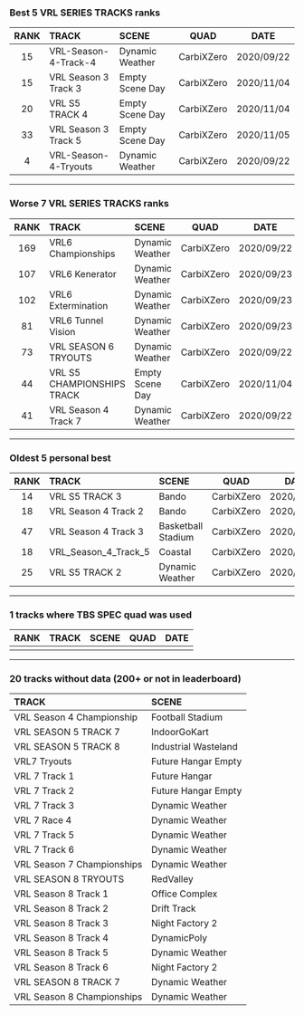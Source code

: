 ### Best 5 VRL SERIES TRACKS ranks
|RANK|TRACK|SCENE|QUAD|DATE|
|:---:|:---|:---|:---:|:---:|
|15|VRL-Season-4-Track-4|Dynamic Weather|CarbiXZero|2020/09/22|
|15|VRL Season 3 Track 3|Empty Scene Day|CarbiXZero|2020/11/04|
|20|VRL S5 TRACK 4|Empty Scene Day|CarbiXZero|2020/11/04|
|33|VRL Season 3 Track 5|Empty Scene Day|CarbiXZero|2020/11/05|
|4|VRL-Season-4-Tryouts|Dynamic Weather|CarbiXZero|2020/09/22|
---
### Worse 7 VRL SERIES TRACKS ranks
|RANK|TRACK|SCENE|QUAD|DATE|
|:---:|:---|:---|:---:|:---:|
|169|VRL6 Championships|Dynamic Weather|CarbiXZero|2020/09/22|
|107|VRL6 Kenerator|Dynamic Weather|CarbiXZero|2020/09/23|
|102|VRL6 Extermination|Dynamic Weather|CarbiXZero|2020/09/23|
|81|VRL6 Tunnel Vision|Dynamic Weather|CarbiXZero|2020/09/23|
|73|VRL SEASON 6 TRYOUTS|Dynamic Weather|CarbiXZero|2020/09/22|
|44|VRL S5 CHAMPIONSHIPS TRACK|Empty Scene Day|CarbiXZero|2020/11/04|
|41|VRL Season 4 Track 7|Dynamic Weather|CarbiXZero|2020/09/22|
---
### Oldest 5 personal best
|RANK|TRACK|SCENE|QUAD|DATE|
|:---:|:---|:---|:---:|:---:|
|14|VRL S5 TRACK 3|Bando|CarbiXZero|2020/06/07|
|18|VRL Season 4 Track 2|Bando|CarbiXZero|2020/06/10|
|47|VRL Season 4 Track 3|Basketball Stadium|CarbiXZero|2020/06/16|
|18|VRL_Season_4_Track_5|Coastal|CarbiXZero|2020/08/26|
|25|VRL S5 TRACK 2|Dynamic Weather|CarbiXZero|2020/09/16|
---
### 1 tracks where TBS SPEC quad was used
|RANK|TRACK|SCENE|QUAD|DATE|
|:---:|:---|:---|:---:|:---:|
||||||
---
### 20 tracks without data (200+ or not in leaderboard)
|TRACK|SCENE|
|:---|:---|
|VRL Season 4 Championship|Football Stadium|
|VRL SEASON 5 TRACK 7|IndoorGoKart|
|VRL SEASON 5 TRACK 8|Industrial Wasteland|
|VRL7 Tryouts|Future Hangar Empty|
|VRL 7 Track 1|Future Hangar|
|VRL 7 Track 2|Future Hangar Empty|
|VRL 7 Track 3|Dynamic Weather|
|VRL 7 Race 4|Dynamic Weather|
|VRL 7 Track 5|Dynamic Weather|
|VRL 7 Track 6|Dynamic Weather|
|VRL Season 7 Championships|Dynamic Weather|
|VRL SEASON 8 TRYOUTS|RedValley|
|VRL Season 8 Track 1|Office Complex|
|VRL Season 8 Track 2|Drift Track|
|VRL Season 8 Track 3|Night Factory 2|
|VRL Season 8 Track 4|DynamicPoly|
|VRL Season 8 Track 5|Dynamic Weather|
|VRL Season 8 Track 6|Night Factory 2|
|VRL SEASON 8 TRACK 7|Dynamic Weather|
|VRL Season 8 Championships|Dynamic Weather|
